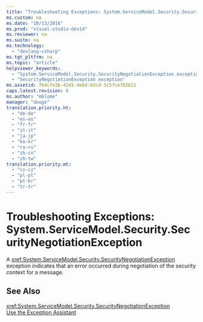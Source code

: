 ```yaml
---
title: "Troubleshooting Exceptions: System.ServiceModel.Security.SecurityNegotiationException"
ms.custom: na
ms.date: "10/13/2016"
ms.prod: "visual-studio-dev14"
ms.reviewer: na
ms.suite: na
ms.technology: 
  - "devlang-csharp"
ms.tgt_pltfrm: na
ms.topic: "article"
helpviewer_keywords: 
  - "System.ServiceModel.Security.SecurityNegotiationException exception"
  - "SecurityNegotiationException exception"
ms.assetid: 764cfe3b-42d1-4e6d-b3cd-3c57ce782b11
caps.latest.revision: 6
ms.author: "mblome"
manager: "douge"
translation.priority.ht: 
  - "de-de"
  - "es-es"
  - "fr-fr"
  - "it-it"
  - "ja-jp"
  - "ko-kr"
  - "ru-ru"
  - "zh-cn"
  - "zh-tw"
translation.priority.mt: 
  - "cs-cz"
  - "pl-pl"
  - "pt-br"
  - "tr-tr"
---
```

# Troubleshooting Exceptions: System.ServiceModel.Security.SecurityNegotiationException
A <xref:System.ServiceModel.Security.SecurityNegotiationException> exception indicates that an error occurred during negotiation of the security context for a message.  
  
## See Also  
 <xref:System.ServiceModel.Security.SecurityNegotiationException>   
 [Use the Exception Assistant](../Topic/How%20to:%20Use%20the%20Exception%20Assistant.md)